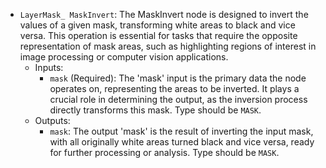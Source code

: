 - `LayerMask_ MaskInvert`: The MaskInvert node is designed to invert the values of a given mask, transforming white areas to black and vice versa. This operation is essential for tasks that require the opposite representation of mask areas, such as highlighting regions of interest in image processing or computer vision applications.
    - Inputs:
        - `mask` (Required): The 'mask' input is the primary data the node operates on, representing the areas to be inverted. It plays a crucial role in determining the output, as the inversion process directly transforms this mask. Type should be `MASK`.
    - Outputs:
        - `mask`: The output 'mask' is the result of inverting the input mask, with all originally white areas turned black and vice versa, ready for further processing or analysis. Type should be `MASK`.
